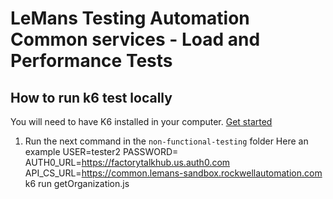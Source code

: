 # LeMans Testing Automation Common services - Load and Performance Tests

## How to run k6 test locally

You will need to have K6 installed in your computer. [Get started](https://k6.io/docs/getting-started/installation/)

1. Run the next command in the `non-functional-testing` folder
    Here an example
    USER=tester2 PASSWORD= AUTH0_URL=https://factorytalkhub.us.auth0.com API_CS_URL=https://common.lemans-sandbox.rockwellautomation.com k6 run  getOrganization.js

